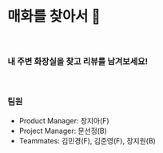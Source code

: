 # 매화를 찾아서 🌸

<br />

### 내 주변 화장실을 찾고 리뷰를 남겨보세요!

<br />

### 팀원

- Product Manager: 장지아(F)
- Project Manager: 문선정(B)
- Teammates: 김민경(F), 김준영(F), 장지원(B)
